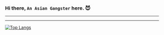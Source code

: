 ### Hi there, `An Asian Gangster` here. :smiling_imp:
---
<!-- [![jofftiquez' github stats](https://github-readme-stats.vercel.app/api?username=anasiangangster&show_icons=true&theme=radical&include_all_commits=true&count_private=true)](https://github.com/anuraghazra/github-readme-stats) -->
---
[![Top Langs](https://github-readme-stats.vercel.app/api/top-langs/?username=anasiangangster&layout=compact&theme=radical)](https://github.com/anuraghazra/github-readme-stats)